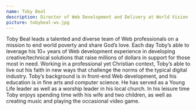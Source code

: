 ```yaml
---
name: Toby Beal 
description: Director of Web Development and Delivery at World Vision 
picture: tobybeal-wv.jpg 
---
```

Toby Beal leads a talented and diverse team of Web professionals on a mission to end world poverty and share God’s love. Each day Toby’s able to leverage his 10+ years of Web development experience in developing creative/technical solutions that raise millions of dollars in support for those most in need. Working in a professional yet Christian context, Toby’s able to live out his faith in new ways that challenge the norms of the typical digital industry. Toby’s background is in front-end Web development, and his education is in fine arts and computer science. He has served as a Young Life leader as well as a worship leader in his local church. In his leisure time Toby enjoys spending time with his wife and two children, as well as creating music and playing the occasional video game.
